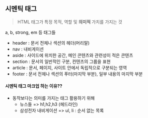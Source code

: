 ## 시멘틱 태그 

> HTML 태그가 특정 목적, 역할 및 **의미적** 가치를 가지는 것

a, b, strong, em 등 태그들

- header : 문서 전체나 섹션의 헤더(머리말)
- nav : 내비게이션 
- aside : 사이드에 위치한 공간, 메인 콘텐츠와 관련성이 적은 콘텐츠
- section : 문서의 일반적인 구분, 컨텐츠의 그룹을 표현
- article : 문서, 페이지, 사이트 안에서 독립적으로 구분되는 영역
- footer : 문서 전체나 섹션의 푸터(마지막 부분), 일부 내용의 마지막 부분



#### 시멘틱 태그 마크업 하는 이유??

- 동작보다는 의미를 가지는 태그 활용하기 위해
  - 뉴스들 => h1,h2,h3 (헤드라인)
  - 삼성전자 내비게이션 => ul, li : 순서 없는 목록



